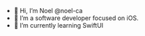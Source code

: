 - 👋 Hi, I’m Noel @noel-ca
- 👀 I’m a software developer focused on iOS.
- 🌱 I’m currently learning SwiftUI

<!---
noel-ca/noel-ca is a ✨ special ✨ repository because its `README.md` (this file) appears on your GitHub profile.
You can click the Preview link to take a look at your changes.
--->
